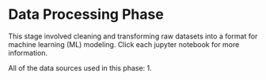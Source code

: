 # Data Processing Phase

This stage involved cleaning and transforming raw datasets into a format for machine learning (ML) modeling. Click each jupyter notebook for more information.

All of the data sources used in this phase:
1. 


